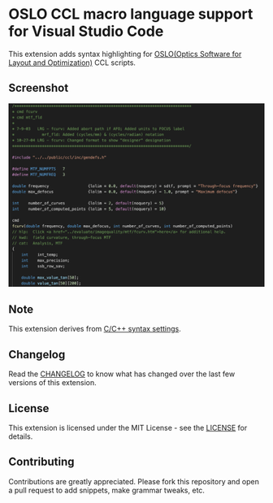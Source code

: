 # OSLO CCL macro language support for Visual Studio Code

This extension adds syntax highlighting for [OSLO(Optics Software for Layout and Optimization)](https://www.lambdares.com/oslo/) CCL scripts.

## Screenshot
![syntax](images/syntax.png)

## Note
This extension derives from [C/C++ syntax settings](https://github.com/jeff-hykin/cpp-textmate-grammar/).

## Changelog
Read the [CHANGELOG](CHANGELOG.md) to know what has changed over the last few versions of this extension.

## License
This extension is licensed under the MIT License - see the [LICENSE](LICENSE) for details.

## Contributing
Contributions are greatly appreciated. Please fork this repository and open a pull request to add snippets, make grammar tweaks, etc.